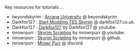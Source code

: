 Key resources for tutorials ...

- beyondskyrim : [Arcane University](https://beyondskyrim.org/arcane-university) @ beyondskyrim.
- Darkfox127 : [Start Modding TES Skyrim](https://www.darkfox127.co.uk/) @ darkfox127.co.uk.
- Darkfox127 : [Darkfox127](https://www.youtube.com/darkfox127) by Darkfox127 @ youtube.
- mrowrpurr : [Skyrim Scripting](https://www.youtube.com/SkyrimScripting) by mrowrpurr @ youtube.
- mrowrpurr : [Skyrim Scripting](https://github.com/SkyrimScripting) by mrowrpurr @ github.
- mrowrpurr : [Mrowr Purr](https://discord.com/invite/d96UKrKead) @ discord.

